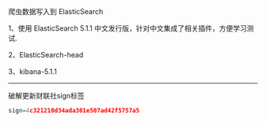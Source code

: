 爬虫数据写入到 ElasticSearch

1、使用 ElasticSearch 5.1.1 中文发行版，针对中文集成了相关插件，方便学习测试.

2、ElasticSearch-head

3、kibana-5.1.1

----
破解更新财联社sign标签
```python
sign=4c321210d34ada301e507ad42f5757a5
```